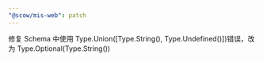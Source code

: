 ```yaml
---
"@scow/mis-web": patch
---
```


修复 Schema 中使用 Type.Union([Type.String(), Type.Undefined()])错误，改为 Type.Optional(Type.String())

